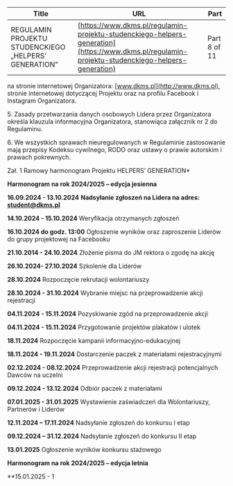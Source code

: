 | **Title**       | **URL**           | **Part**              |
|-----------------|-------------------|-----------------------|
| REGULAMIN PROJEKTU STUDENCKIEGO „HELPERS’ GENERATION”         | [https://www.dkms.pl/regulamin-projektu-studenckiego-helpers-generation](https://www.dkms.pl/regulamin-projektu-studenckiego-helpers-generation)    | Part 8 of 11          |

 na stronie internetowej Organizatora: [www.dkms.pl](http://www.dkms.pl), stronie internetowej dotyczącej Projektu oraz na profilu Facebook i Instagram Organizatora.


5\. Zasady przetwarzania danych osobowych Lidera przez Organizatora określa klauzula informacyjna Organizatora, stanowiąca załącznik nr 2 do Regulaminu.


6\. We wszystkich sprawach nieuregulowanych w Regulaminie zastosowanie mają przepisy Kodeksu cywilnego, RODO oraz ustawy o prawie autorskim i prawach pokrewnych.


Zał. 1 Ramowy harmonogram Projektu HELPERS’ GENERATION\*


**Harmonogram na rok 2024/2025 – edycja jesienna**


**16\.09\.2024 \- 13\.10\.2024** **Nadsyłanie zgłoszeń na Lidera na adres: student@dkms.pl**


**14\.10\.2024 \- 15\.10\.2024** Weryfikacja otrzymanych zgłoszeń


**16\.10\.2024 do godz. 13:00** Ogłoszenie wyników oraz zaproszenie Liderów do grupy projektowej na Facebooku


**21\.10\.2014 \- 24\.10\.2024** Złożenie pisma do JM rektora o zgodę na akcję 


**26\.10\.2024\- 27\.10\.2024** Szkolenie dla Liderów 


**28\.10\.2024** Rozpoczęcie rekrutacji wolontariuszy 


**28\.10\.2024 \- 31\.10\.2024** Wybranie miejsc na przeprowadzenie akcji rejestracji


**04\.11\.2024 \- 15\.11\.2024** Pozyskiwanie zgód na przeprowadzenie akcji


**04\.11\.2024 \- 15\.11\.2024** Przygotowanie projektów plakatów i ulotek


**18\.11\.2024** Rozpoczęcie kampanii informacyjno\-edukacyjnej


**18\.11\.2024 \- 19\.11\.2024** Dostarczenie paczek z materiałami rejestracyjnymi


**02\.12\.2024 \- 08\.12\.2024** Przeprowadzenie akcji rejestracji potencjalnych Dawców na uczelni


**09\.12\.2024 \- 13\.12\.2024** Odbiór paczek z materiałami


**07\.01\.2025 \- 31\.01\.2025** Wystawienie zaświadczeń dla Wolontariuszy, Partnerów i Liderów


**12\.11\.2024 – 17\.11\.2024** Nadsyłanie zgłoszeń do konkursu I etap


**09\.12\.2024 – 31\.12\.2024** Nadsyłanie zgłoszeń do konkursu II etap


**13\.01\.2025** Ogłoszenie wyników konkursu stażowego


**Harmonogram na rok 2024/2025 – edycja letnia**


**15\.01\.2025 \- 1